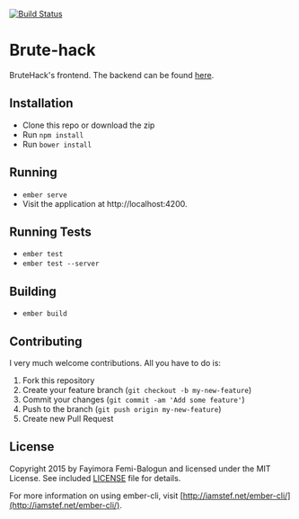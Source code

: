 [![Build Status](https://travis-ci.org/fayimora/brutehack-frontend.png)](https://travis-ci.org/fayimora/brutehack-frontend)
# Brute-hack

BruteHack's frontend. The backend can be found [here](https://github.com/fayimora/brutehack-backend).

## Installation

* Clone this repo or download the zip
* Run `npm install`
* Run `bower install`

## Running

* `ember serve`
* Visit the application at http://localhost:4200.

## Running Tests

* `ember test`
* `ember test --server`

## Building

* `ember build`

## Contributing

I very much welcome contributions. All you have to do is:

1. Fork this repository
2. Create your feature branch (`git checkout -b my-new-feature`)
3. Commit your changes (`git commit -am 'Add some feature'`)
4. Push to the branch (`git push origin my-new-feature`)
5. Create new Pull Request

## License

Copyright 2015 by Fayimora Femi-Balogun and licensed under the MIT License. See included
[LICENSE](https://github.com/fayimora/brutehack-frontend/blob/master/LICENSE) file for details.

For more information on using ember-cli, visit [http://iamstef.net/ember-cli/](http://iamstef.net/ember-cli/).

